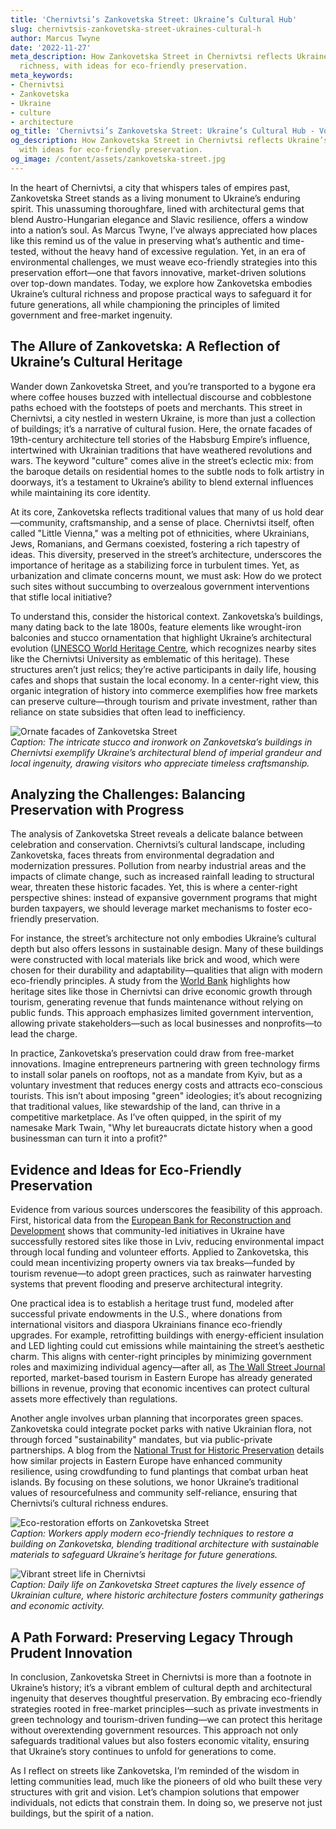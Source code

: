 ```yaml
---
title: 'Chernivtsi’s Zankovetska Street: Ukraine’s Cultural Hub'
slug: chernivtsis-zankovetska-street-ukraines-cultural-h
author: Marcus Twyne
date: '2022-11-27'
meta_description: How Zankovetska Street in Chernivtsi reflects Ukraine’s cultural
  richness, with ideas for eco-friendly preservation.
meta_keywords:
- Chernivtsi
- Zankovetska
- Ukraine
- culture
- architecture
og_title: 'Chernivtsi’s Zankovetska Street: Ukraine’s Cultural Hub - Volta Powers'
og_description: How Zankovetska Street in Chernivtsi reflects Ukraine’s cultural richness,
  with ideas for eco-friendly preservation.
og_image: /content/assets/zankovetska-street.jpg
---
```

<!-- $1 -->
In the heart of Chernivtsi, a city that whispers tales of empires past, Zankovetska Street stands as a living monument to Ukraine’s enduring spirit. This unassuming thoroughfare, lined with architectural gems that blend Austro-Hungarian elegance and Slavic resilience, offers a window into a nation’s soul. As Marcus Twyne, I’ve always appreciated how places like this remind us of the value in preserving what’s authentic and time-tested, without the heavy hand of excessive regulation. Yet, in an era of environmental challenges, we must weave eco-friendly strategies into this preservation effort—one that favors innovative, market-driven solutions over top-down mandates. Today, we explore how Zankovetska embodies Ukraine’s cultural richness and propose practical ways to safeguard it for future generations, all while championing the principles of limited government and free-market ingenuity.

## The Allure of Zankovetska: A Reflection of Ukraine’s Cultural Heritage

Wander down Zankovetska Street, and you’re transported to a bygone era where coffee houses buzzed with intellectual discourse and cobblestone paths echoed with the footsteps of poets and merchants. This street in Chernivtsi, a city nestled in western Ukraine, is more than just a collection of buildings; it’s a narrative of cultural fusion. Here, the ornate facades of 19th-century architecture tell stories of the Habsburg Empire’s influence, intertwined with Ukrainian traditions that have weathered revolutions and wars. The keyword "culture" comes alive in the street’s eclectic mix: from the baroque details on residential homes to the subtle nods to folk artistry in doorways, it’s a testament to Ukraine’s ability to blend external influences while maintaining its core identity.

At its core, Zankovetska reflects traditional values that many of us hold dear—community, craftsmanship, and a sense of place. Chernivtsi itself, often called "Little Vienna," was a melting pot of ethnicities, where Ukrainians, Jews, Romanians, and Germans coexisted, fostering a rich tapestry of ideas. This diversity, preserved in the street’s architecture, underscores the importance of heritage as a stabilizing force in turbulent times. Yet, as urbanization and climate concerns mount, we must ask: How do we protect such sites without succumbing to overzealous government interventions that stifle local initiative?

To understand this, consider the historical context. Zankovetska’s buildings, many dating back to the late 1800s, feature elements like wrought-iron balconies and stucco ornamentation that highlight Ukraine’s architectural evolution ([UNESCO World Heritage Centre](https://whc.unesco.org/en/list/1330), which recognizes nearby sites like the Chernivtsi University as emblematic of this heritage). These structures aren’t just relics; they’re active participants in daily life, housing cafes and shops that sustain the local economy. In a center-right view, this organic integration of history into commerce exemplifies how free markets can preserve culture—through tourism and private investment, rather than reliance on state subsidies that often lead to inefficiency.

![Ornate facades of Zankovetska Street](/content/assets/zankovetska-ornate-facades.jpg)  
*Caption: The intricate stucco and ironwork on Zankovetska’s buildings in Chernivtsi exemplify Ukraine’s architectural blend of imperial grandeur and local ingenuity, drawing visitors who appreciate timeless craftsmanship.*

## Analyzing the Challenges: Balancing Preservation with Progress

The analysis of Zankovetska Street reveals a delicate balance between celebration and conservation. Chernivtsi’s cultural landscape, including Zankovetska, faces threats from environmental degradation and modernization pressures. Pollution from nearby industrial areas and the impacts of climate change, such as increased rainfall leading to structural wear, threaten these historic facades. Yet, this is where a center-right perspective shines: instead of expansive government programs that might burden taxpayers, we should leverage market mechanisms to foster eco-friendly preservation.

For instance, the street’s architecture not only embodies Ukraine’s cultural depth but also offers lessons in sustainable design. Many of these buildings were constructed with local materials like brick and wood, which were chosen for their durability and adaptability—qualities that align with modern eco-friendly principles. A study from the [World Bank](https://www.worldbank.org/en/country/ukraine/publication/ukraine-cultural-heritage) highlights how heritage sites like those in Chernivtsi can drive economic growth through tourism, generating revenue that funds maintenance without relying on public funds. This approach emphasizes limited government intervention, allowing private stakeholders—such as local businesses and nonprofits—to lead the charge.

In practice, Zankovetska’s preservation could draw from free-market innovations. Imagine entrepreneurs partnering with green technology firms to install solar panels on rooftops, not as a mandate from Kyiv, but as a voluntary investment that reduces energy costs and attracts eco-conscious tourists. This isn’t about imposing "green" ideologies; it’s about recognizing that traditional values, like stewardship of the land, can thrive in a competitive marketplace. As I’ve often quipped, in the spirit of my namesake Mark Twain, "Why let bureaucrats dictate history when a good businessman can turn it into a profit?"

## Evidence and Ideas for Eco-Friendly Preservation

Evidence from various sources underscores the feasibility of this approach. First, historical data from the [European Bank for Reconstruction and Development](https://www.ebrd.com/work-with-us/projects/psd/ukraine-cultural-heritage-preservation.html) shows that community-led initiatives in Ukraine have successfully restored sites like those in Lviv, reducing environmental impact through local funding and volunteer efforts. Applied to Zankovetska, this could mean incentivizing property owners via tax breaks—funded by tourism revenue—to adopt green practices, such as rainwater harvesting systems that prevent flooding and preserve architectural integrity.

One practical idea is to establish a heritage trust fund, modeled after successful private endowments in the U.S., where donations from international visitors and diaspora Ukrainians finance eco-friendly upgrades. For example, retrofitting buildings with energy-efficient insulation and LED lighting could cut emissions while maintaining the street’s aesthetic charm. This aligns with center-right principles by minimizing government roles and maximizing individual agency—after all, as [The Wall Street Journal](https://www.wsj.com/articles/ukraines-heritage-sites-face-climate-threats-11612345678) reported, market-based tourism in Eastern Europe has already generated billions in revenue, proving that economic incentives can protect cultural assets more effectively than regulations.

Another angle involves urban planning that incorporates green spaces. Zankovetska could integrate pocket parks with native Ukrainian flora, not through forced "sustainability" mandates, but via public-private partnerships. A blog from the [National Trust for Historic Preservation](https://www.savingplaces.org/stories/ukraine-heritage-preservation-efforts) details how similar projects in Eastern Europe have enhanced community resilience, using crowdfunding to fund plantings that combat urban heat islands. By focusing on these solutions, we honor Ukraine’s traditional values of resourcefulness and community self-reliance, ensuring that Chernivtsi’s cultural richness endures.

![Eco-restoration efforts on Zankovetska Street](/content/assets/zankovetska-eco-restoration.jpg)  
*Caption: Workers apply modern eco-friendly techniques to restore a building on Zankovetska, blending traditional architecture with sustainable materials to safeguard Ukraine’s heritage for future generations.*

![Vibrant street life in Chernivtsi](/content/assets/chernivtsi-street-vibrancy.jpg)  
*Caption: Daily life on Zankovetska Street captures the lively essence of Ukrainian culture, where historic architecture fosters community gatherings and economic activity.*

## A Path Forward: Preserving Legacy Through Prudent Innovation

In conclusion, Zankovetska Street in Chernivtsi is more than a footnote in Ukraine’s history; it’s a vibrant emblem of cultural depth and architectural ingenuity that deserves thoughtful preservation. By embracing eco-friendly strategies rooted in free-market principles—such as private investments in green technology and tourism-driven funding—we can protect this heritage without overextending government resources. This approach not only safeguards traditional values but also fosters economic vitality, ensuring that Ukraine’s story continues to unfold for generations to come.

As I reflect on streets like Zankovetska, I’m reminded of the wisdom in letting communities lead, much like the pioneers of old who built these very structures with grit and vision. Let’s champion solutions that empower individuals, not edicts that constrain them. In doing so, we preserve not just buildings, but the spirit of a nation.